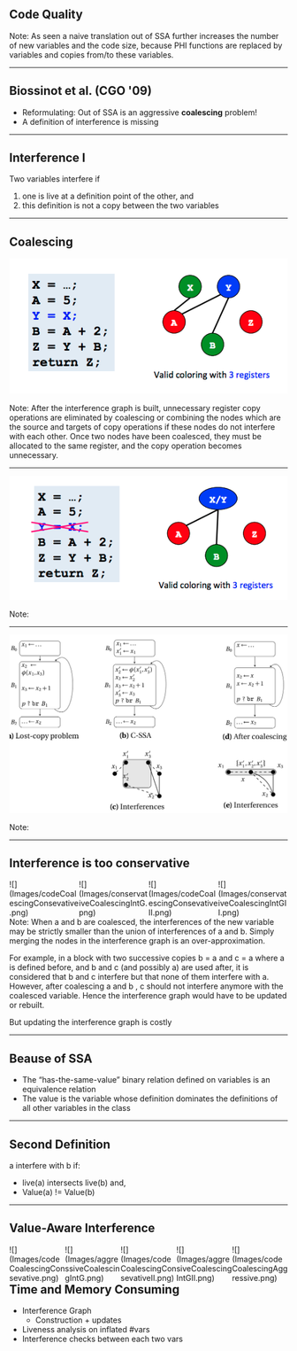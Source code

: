## Code Quality

Note:
As seen a naive translation out of SSA further increases the number of new variables and the code size, 
because PHI functions are replaced by variables and copies from/to these variables.

---

## Biossinot et al. (CGO '09)

* Reformulating: Out of SSA is an aggressive <!-- .element: class="fragment" --> **coalescing** problem! 
* A definition of interference is missing <!-- .element: class="fragment" -->

---

## Interference I

Two variables interfere if 
1. one is live at a definition point of the other, and 
2. this definition is not a copy between the two variables

---

## Coalescing

![](Images/notCoalescing.png) <!-- .element height="20%" width="85%" style="background:none; border:none; box-shadow:none;"-->

Note:
After the interference graph is built, unnecessary
register copy operations are eliminated by coalescing
or combining the nodes which are the source and targets
of copy operations if these nodes do not interfere with each other.
Once two nodes have been coalesced, they must be allocated to the same 
register, and the copy operation becomes unnecessary.

---

![](Images/Coalescing.png) <!-- .element height="20%" width="85%" style="background:none; border:none; box-shadow:none;"-->

Note:

---

![](Images/coalescingII.png) <!-- .element height="20%" width="85%" style="background:none; border:none; box-shadow:none;"-->

Note:

---

## Interference is too conservative
<div style="float: left; width: 25%">
![](Images/codeCoalescingConsevative.png) <!-- .element height="40%" style="background:none; border:none; box-shadow:none;"-->
</div> <!-- .element: class="fragment" -->
<div style="float: left; width: 25%">
![](Images/conservativeCoalescingIntG.png) <!-- .element height="30%" style="background:none; border:none; box-shadow:none;"-->
</div> <!-- .element: class="fragment" -->
<div style="float: left; width: 25%">
![](Images/codeCoalescingConsevativeII.png) <!-- .element height="40%" style="background:none; border:none; box-shadow:none;"-->
</div> <!-- .element: class="fragment" -->
<div style="float: left; width: 25%">
![](Images/conservativeCoalescingIntGII.png) <!-- .element height="10%" style="background:none; border:none; box-shadow:none;"-->
</div> <!-- .element: class="fragment" -->

Note:
When a and b are coalesced, the interferences of the new variable may be strictly smaller than the union of interferences of a and b. Simply merging the nodes in the interference graph is an over-approximation. 

For example, in a block with two successive copies b = a and c = a where a is defined before, and b and c (and possibly a) are used after, it is considered that b and c interfere but that none of them interfere with a. However, after coalescing a and b , c should not interfere anymore with the coalesced variable. Hence the interference graph would have to be updated or rebuilt.

But updating the interference graph is costly

---

## Beause of SSA

- The “has-the-same-value” binary relation defined on variables is an equivalence relation <!-- .element: class="fragment" -->
- The value is the variable whose definition dominates the definitions of all other variables in the class <!-- .element: class="fragment" -->

---

## Second Definition

a interfere with b if: 
- live(a) intersects live(b) and,
- Value(a) != Value(b)

---

## Value-Aware Interference

<div style="float: left; width: 20%">
![](Images/codeCoalescingConsevative.png) <!-- .element height="40%" style="background:none; border:none; box-shadow:none;"-->
</div> <!-- .element: class="fragment" -->
<div style="float: left; width: 20%">
![](Images/aggressiveCoalescingIntG.png) <!-- .element height="30%" style="background:none; border:none; box-shadow:none;"-->
</div> <!-- .element: class="fragment" -->
<div style="float: left; width: 20%">
![](Images/codeCoalescingConsevativeII.png) <!-- .element height="40%" style="background:none; border:none; box-shadow:none;"-->
</div> <!-- .element: class="fragment" -->
<div style="float: left; width: 20%">
![](Images/aggresiveCoalescingIntGII.png) <!-- .element height="10%" style="background:none; border:none; box-shadow:none;"-->
</div> <!-- .element: class="fragment" -->
<div style="float: left; width: 20%">
![](Images/codeCoalescingAggressive.png) <!-- .element height="10%" style="background:none; border:none; box-shadow:none;"-->
</div> <!-- .element: class="fragment" -->

---

## Time and Memory Consuming

- Interference Graph
    - Construction + updates
- Liveness analysis on inflated #vars
- Interference checks between each two vars     
